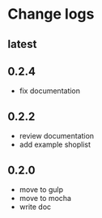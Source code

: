 # Change logs

## latest

## 0.2.4
- fix documentation

## 0.2.2
- review documentation
- add example shoplist

## 0.2.0
- move to gulp
- move to mocha
- write doc
